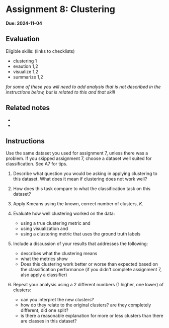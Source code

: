 
# Assignment 8: Clustering

__Due: 2024-11-04__

## Evaluation

Eligible skills: (links to checklists)
- clustering 1
- evaution 1,2
- visualize 1,2
- summarize 1,2

_for some of these you will need to add analysis that is not described in the instructions below, but is related to this and that skill_

## Related notes


- [](../notes/2024-10-22)
- [](../notes/2024-10-24)



## Instructions

Use the same dataset you used for assignment 7, unless there was a problem. If you skipped assignment 7, choose a dataset well suited for classification. See A7 for tips. 

1. Describe what question you would be asking in applying clustering to this dataset. What does it mean if clustering does not work well? 
2. How does this task compare to what the classification task on this dataset?
3. Apply Kmeans using the known, correct number of clusters, $K$.
4.  Evaluate how well clustering worked on the data:

    - using a true clustering metric and
    - using visualization and
    - using a clustering metric that uses the ground truth labels
5. Include a discussion of your results that addresses the following:

    - describes what the clustering means
    - what the metrics show
    - Does this clustering work better or worse than expected based on the classification performance (if you didn't complete assignment 7, also apply a classifier)
6. Repeat your analysis using a 2 different numbers (1 higher, one lower) of clusters:

    - can you interpret the new clusters?
    - how do they relate to the original clusters? are they completely different, did one split?
    - is there a reasonable explanation for more or less clusters than there are classes in this dataset?

<!-- 
## For classification

```{warning}
Do this only if you did not already earn classification level 2
```

1. Fit your chosen classifier with the default parameters on 50% of the data
1. Test it on 50% held out data and generate a classification report
1. Inspect the model to answer the questions appropriate to your model.

    - Does this model make sense?
    - (if DT) Are there any leaves that are very small?
    - (if DT) Is this an interpretable number of levels?
    - (if GNB) do the parameters fit the data well?
    - (if GNB) do the paramters generate similar synthetic data
1. Interpret the model and its performance in terms of the application. Example questions to consider in your response include

  - do you think this model is good enough to use for real?
  - is this a model you would trust?
  - do you think that a more complex model should be used?
  - do you think that maybe this task cannot be done with machine learning? -->

